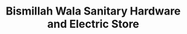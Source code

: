 ---
title: "Bismillah Wala Sanitary Hardware and Electric Store"
url: /hyderabad/bismillah-wala-sanitary-hardware-and-electric-store/
shop: hardware
---